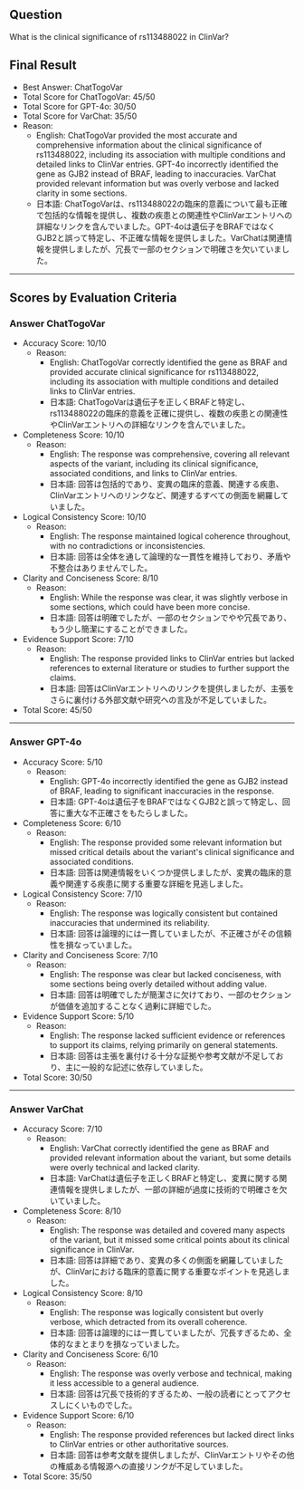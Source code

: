 ## Question

What is the clinical significance of rs113488022 in ClinVar?

## Final Result

- Best Answer: ChatTogoVar
- Total Score for ChatTogoVar: 45/50
- Total Score for GPT-4o: 30/50
- Total Score for VarChat: 35/50
- Reason:
  - English: ChatTogoVar provided the most accurate and comprehensive information about the clinical significance of rs113488022, including its association with multiple conditions and detailed links to ClinVar entries. GPT-4o incorrectly identified the gene as GJB2 instead of BRAF, leading to inaccuracies. VarChat provided relevant information but was overly verbose and lacked clarity in some sections.
  - 日本語: ChatTogoVarは、rs113488022の臨床的意義について最も正確で包括的な情報を提供し、複数の疾患との関連性やClinVarエントリへの詳細なリンクを含んでいました。GPT-4oは遺伝子をBRAFではなくGJB2と誤って特定し、不正確な情報を提供しました。VarChatは関連情報を提供しましたが、冗長で一部のセクションで明確さを欠いていました。

---

## Scores by Evaluation Criteria

### Answer ChatTogoVar
- Accuracy Score: 10/10
  - Reason: 
    - English: ChatTogoVar correctly identified the gene as BRAF and provided accurate clinical significance for rs113488022, including its association with multiple conditions and detailed links to ClinVar entries.
    - 日本語: ChatTogoVarは遺伝子を正しくBRAFと特定し、rs113488022の臨床的意義を正確に提供し、複数の疾患との関連性やClinVarエントリへの詳細なリンクを含んでいました。
- Completeness Score: 10/10
  - Reason: 
    - English: The response was comprehensive, covering all relevant aspects of the variant, including its clinical significance, associated conditions, and links to ClinVar entries.
    - 日本語: 回答は包括的であり、変異の臨床的意義、関連する疾患、ClinVarエントリへのリンクなど、関連するすべての側面を網羅していました。
- Logical Consistency Score: 10/10
  - Reason: 
    - English: The response maintained logical coherence throughout, with no contradictions or inconsistencies.
    - 日本語: 回答は全体を通して論理的な一貫性を維持しており、矛盾や不整合はありませんでした。
- Clarity and Conciseness Score: 8/10
  - Reason: 
    - English: While the response was clear, it was slightly verbose in some sections, which could have been more concise.
    - 日本語: 回答は明確でしたが、一部のセクションでやや冗長であり、もう少し簡潔にすることができました。
- Evidence Support Score: 7/10
  - Reason: 
    - English: The response provided links to ClinVar entries but lacked references to external literature or studies to further support the claims.
    - 日本語: 回答はClinVarエントリへのリンクを提供しましたが、主張をさらに裏付ける外部文献や研究への言及が不足していました。
- Total Score: 45/50

---

### Answer GPT-4o
- Accuracy Score: 5/10
  - Reason: 
    - English: GPT-4o incorrectly identified the gene as GJB2 instead of BRAF, leading to significant inaccuracies in the response.
    - 日本語: GPT-4oは遺伝子をBRAFではなくGJB2と誤って特定し、回答に重大な不正確さをもたらしました。
- Completeness Score: 6/10
  - Reason: 
    - English: The response provided some relevant information but missed critical details about the variant's clinical significance and associated conditions.
    - 日本語: 回答は関連情報をいくつか提供しましたが、変異の臨床的意義や関連する疾患に関する重要な詳細を見逃しました。
- Logical Consistency Score: 7/10
  - Reason: 
    - English: The response was logically consistent but contained inaccuracies that undermined its reliability.
    - 日本語: 回答は論理的には一貫していましたが、不正確さがその信頼性を損なっていました。
- Clarity and Conciseness Score: 7/10
  - Reason: 
    - English: The response was clear but lacked conciseness, with some sections being overly detailed without adding value.
    - 日本語: 回答は明確でしたが簡潔さに欠けており、一部のセクションが価値を追加することなく過剰に詳細でした。
- Evidence Support Score: 5/10
  - Reason: 
    - English: The response lacked sufficient evidence or references to support its claims, relying primarily on general statements.
    - 日本語: 回答は主張を裏付ける十分な証拠や参考文献が不足しており、主に一般的な記述に依存していました。
- Total Score: 30/50

---

### Answer VarChat
- Accuracy Score: 7/10
  - Reason: 
    - English: VarChat correctly identified the gene as BRAF and provided relevant information about the variant, but some details were overly technical and lacked clarity.
    - 日本語: VarChatは遺伝子を正しくBRAFと特定し、変異に関する関連情報を提供しましたが、一部の詳細が過度に技術的で明確さを欠いていました。
- Completeness Score: 8/10
  - Reason: 
    - English: The response was detailed and covered many aspects of the variant, but it missed some critical points about its clinical significance in ClinVar.
    - 日本語: 回答は詳細であり、変異の多くの側面を網羅していましたが、ClinVarにおける臨床的意義に関する重要なポイントを見逃しました。
- Logical Consistency Score: 8/10
  - Reason: 
    - English: The response was logically consistent but overly verbose, which detracted from its overall coherence.
    - 日本語: 回答は論理的には一貫していましたが、冗長すぎるため、全体的なまとまりを損なっていました。
- Clarity and Conciseness Score: 6/10
  - Reason: 
    - English: The response was overly verbose and technical, making it less accessible to a general audience.
    - 日本語: 回答は冗長で技術的すぎるため、一般の読者にとってアクセスしにくいものでした。
- Evidence Support Score: 6/10
  - Reason: 
    - English: The response provided references but lacked direct links to ClinVar entries or other authoritative sources.
    - 日本語: 回答は参考文献を提供しましたが、ClinVarエントリやその他の権威ある情報源への直接リンクが不足していました。
- Total Score: 35/50
